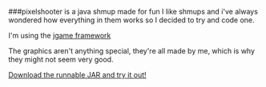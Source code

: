 ###pixelshooter is a java shmup made for fun
I like shmups and i've always wondered how everything in them works so
I decided to try and code one.

I'm using the [jgame framework](http://www.13thmonkey.org/~boris/jgame/)

The graphics aren't anything special, they're all made by me, which is why
they might not seem very good.

[Download the runnable JAR and try it out!](http://kaeru.neritic.net/showcase/pixelshooter/pixelshooter.jar)
